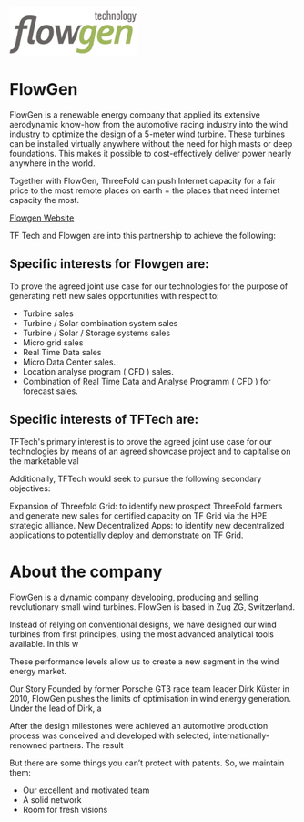![flowgen logo](./img/flowgen_logo.jpg)


# FlowGen

FlowGen is a renewable energy company that applied its extensive aerodynamic know-how from the automotive racing industry into the wind industry to optimize the design of a 5-meter wind turbine. These turbines can be installed virtually anywhere without the need for high masts or deep foundations. This makes it possible to cost-effectively deliver power nearly anywhere in the world.

Together with FlowGen, ThreeFold can push Internet capacity for a fair price to the most remote places on earth = the places that need internet capacity the most.

[Flowgen Website](http://www.flowgen.com/)



TF Tech and Flowgen are into this partnership to achieve the following:

## Specific interests for Flowgen are:
To prove the agreed joint use case for our technologies for the purpose of generating nett new sales opportunities with respect to:

- Turbine sales
- Turbine / Solar combination system sales
- Turbine / Solar / Storage systems sales
- Micro grid sales
- Real Time Data sales
- Micro Data Center sales.
- Location analyse program ( CFD ) sales.
- Combination of Real Time Data and Analyse Programm ( CFD ) for forecast sales.

## Specific interests of TFTech are:
TFTech's primary interest is to prove the agreed joint use case for our technologies by means of an agreed showcase project and to capitalise on the marketable val

Additionally, TFTech would seek to pursue the following secondary objectives:

Expansion of Threefold Grid: to identify new prospect ThreeFold farmers and generate new sales for certified capacity on TF Grid via the HPE strategic alliance.
New Decentralized Apps: to identify new decentralized applications to potentially deploy and demonstrate on TF Grid.

# About the company

FlowGen is a dynamic company developing, producing and selling revolutionary small wind turbines. FlowGen is based in Zug ZG, Switzerland.

Instead of relying on conventional designs, we have designed our wind turbines from first principles, using the most advanced analytical tools available. In this w

These performance levels allow us to create a new segment in the wind energy market.

Our Story
Founded by former Porsche GT3 race team leader Dirk Küster in 2010, FlowGen pushes the limits of optimisation in wind energy generation. Under the lead of Dirk, a

After the design milestones were achieved an automotive production process was conceived and developed with selected, internationally-renowned partners. The result

But there are some things you can’t protect with patents. So, we maintain them:
- Our excellent and motivated team
- A solid network
- Room for fresh visions